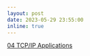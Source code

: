 ```yaml
---
layout: post
date: 2023-05-29 23:55:00
inline: true
---
```


<a href="https://seyoungnam.github.io/network/04-tcpip-app/">04 TCP/IP Applications</a>
